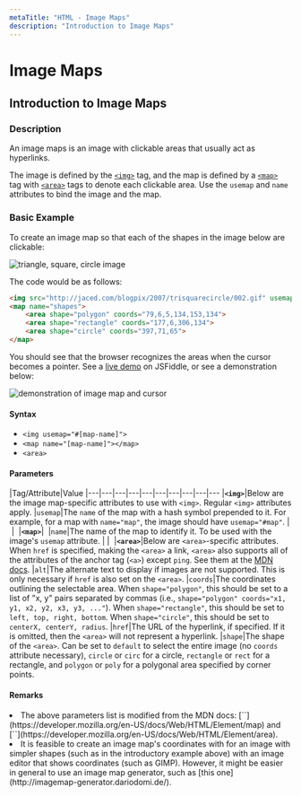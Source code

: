 ```yaml
---
metaTitle: "HTML - Image Maps"
description: "Introduction to Image Maps"
---
```


# Image Maps



## Introduction to Image Maps


### Description

An image maps is an image with clickable areas that usually act as hyperlinks.

The image is defined by the [`<img>`](http://stackoverflow.com/documentation/html/587/images) tag, and the map is defined by a [`<map>`](https://developer.mozilla.org/en-US/docs/Web/HTML/Element/map) tag with [`<area>`](https://developer.mozilla.org/en-US/docs/Web/HTML/Element/area) tags to denote each clickable area. Use the `usemap` and `name` attributes to bind the image and the map.

### Basic Example

To create an image map so that each of the shapes in the image below are clickable:

<img src="http://jaced.com/blogpix/2007/trisquarecircle/002.gif" alt="triangle, square, circle image" />

The code would be as follows:

```html
<img src="http://jaced.com/blogpix/2007/trisquarecircle/002.gif" usemap="#shapes">
<map name="shapes">
    <area shape="polygon" coords="79,6,5,134,153,134">
    <area shape="rectangle" coords="177,6,306,134">
    <area shape="circle" coords="397,71,65">
</map>

```

You should see that the browser recognizes the areas when the cursor becomes a pointer. See a [live demo](https://jsfiddle.net/jlam55555/xvpdbk6u/) on JSFiddle, or see a demonstration below:

<img src="http://media.giphy.com/media/l46CsHpT9BRuvKwco/giphy.gif" alt="demonstration of image map and cursor" />



#### Syntax


- `<img usemap="#[map-name]">`
- `<map name="[map-name]"></map>`
- `<area>`



#### Parameters


|Tag/Attribute|Value
|---|---|---|---|---|---|---|---|---|---
|**`<img>`**|Below are the image map-specific attributes to use with `<img>`. Regular `<img>` attributes apply.
|`usemap`|The `name` of the map with a hash symbol prepended to it. For example, for a map with `name="map"`, the image should have `usemap="#map"`.
| | 
|**`<map>`**| 
|`name`|The name of the map to identify it. To be used with the image's `usemap` attribute.
| | 
|**`<area>`**|Below are `<area>`-specific attributes. When `href` is specified, making the  `<area>` a link, `<area>` also supports all of the attributes of the anchor tag (`<a>`) except `ping`. See them at the [MDN docs](https://developer.mozilla.org/en-US/docs/Web/HTML/Element/a).
|`alt`|The alternate text to display if images are not supported. This is only necessary if `href` is also set on the `<area>`.
|`coords`|The coordinates outlining the selectable area. When `shape="polygon"`, this should be set to a list of "x, y" pairs separated by commas (i.e., `shape="polygon" coords="x1, y1, x2, y2, x3, y3, ..."`). When `shape="rectangle"`, this should be set to `left, top, right, bottom`. When `shape="circle"`, this should be set to `centerX, centerY, radius`.
|`href`|The URL of the hyperlink, if specified. If it is omitted, then the `<area>` will not represent a hyperlink.
|`shape`|The shape of the `<area>`. Can be set to `default` to select the entire image (no `coords` attribute necessary), `circle` or `circ` for a circle, `rectangle` or `rect` for a rectangle, and `polygon` or `poly` for a polygonal area specified by corner points.



#### Remarks


<li>
The above parameters list is modified from the MDN docs: [`<map>`](https://developer.mozilla.org/en-US/docs/Web/HTML/Element/map) and [`<area>`](https://developer.mozilla.org/en-US/docs/Web/HTML/Element/area).
</li>
<li>
It is feasible to create an image map's coordinates with for an image with simpler shapes (such as in the introductory example above) with an image editor that shows coordinates (such as GIMP). However, it might be easier in general to use an image map generator, such as [this one](http://imagemap-generator.dariodomi.de/).
</li>

